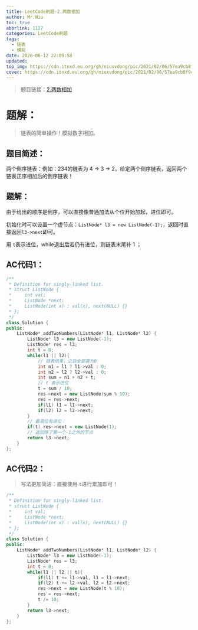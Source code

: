 ```yaml
---
title: LeetCode刷题-2.两数相加
author: Mr.Niu
toc: true
abbrlink: 1127
categories: LeetCode刷题
tags:
  - 链表
  - 模拟
date: 2020-06-12 22:09:58
updated:
top_img: https://cdn.itnxd.eu.org/gh/niuxvdong/pic/2021/02/06/57ea9cb8f94698210de69d9742d81d04.png
cover: https://cdn.itnxd.eu.org/gh/niuxvdong/pic/2021/02/06/57ea9cb8f94698210de69d9742d81d04.png
---
```












> 题目链接：[2.两数相加](https://leetcode-cn.com/problems/add-two-numbers/)



# 题解：



> 链表的简单操作！模拟数字相加。



## 题目简述：



两个倒序链表：例如：234的链表为 4 -> 3 -> 2，给定两个倒序链表，返回两个链表正序相加后的倒序链表！



## 题解：



由于给出的顺序是倒序，可以直接像普通加法从个位开始加起，进位即可。

初始化时可以设置一个虚节点：`ListNode* l3 = new ListNode(-1);`，返回时直接返回`l3->next`即可。

用 `t`表示进位，while退出后若仍有进位，则链表末尾补 1 ；







## AC代码1：



```c++
/**
 * Definition for singly-linked list.
 * struct ListNode {
 *     int val;
 *     ListNode *next;
 *     ListNode(int x) : val(x), next(NULL) {}
 * };
 */
class Solution {
public:
    ListNode* addTwoNumbers(ListNode* l1, ListNode* l2) {
        ListNode* l3 = new ListNode(-1);
        ListNode* res = l3;
        int t = 0;
        while(l1 || l2){
            // 链表结束，之后全部置为0
            int n1 = l1 ? l1->val : 0;
            int n2 = l2 ? l2->val : 0;
            int sum = n1 + n2 + t;
            // t 表示进位
            t = sum / 10;
            res->next = new ListNode(sum % 10);
            res = res->next;
            if(l1) l1 = l1->next;
            if(l2) l2 = l2->next;
        }
        // 最高位有进位：
        if(t) res->next = new ListNode(1);
        // 返回除了第一个-1之外的节点
        return l3->next;
    }
};
```





## AC代码2：



> 写法更加简洁：直接使用 `t`进行累加即可！



```c++
/**
 * Definition for singly-linked list.
 * struct ListNode {
 *     int val;
 *     ListNode *next;
 *     ListNode(int x) : val(x), next(NULL) {}
 * };
 */
class Solution {
public:
    ListNode* addTwoNumbers(ListNode* l1, ListNode* l2) {
        ListNode* l3 = new ListNode(-1);
        ListNode* res = l3;
        int t = 0;
        while(l1 || l2 || t){
            if(l1) t += l1->val, l1 = l1->next;
            if(l2) t += l2->val, l2 = l2->next;
            res->next = new ListNode(t % 10);
            res = res->next;
            t /= 10;
        }
        return l3->next;
    }
};
```


